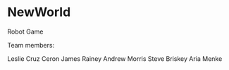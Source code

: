# NewWorld
Robot Game

Team members:

Leslie Cruz Ceron
James Rainey 
Andrew Morris
Steve Briskey
Aria Menke

